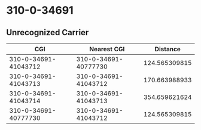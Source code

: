 # 310-0-34691
## Unrecognized Carrier


| CGI | Nearest CGI | Distance |
|-----|-------------|----------|
| 310-0-34691-41043712 | 310-0-34691-40777730 | 124.565309815 |
| 310-0-34691-41043713 | 310-0-34691-41043712 | 170.663988933 |
| 310-0-34691-41043714 | 310-0-34691-41043713 | 354.659621624 |
| 310-0-34691-40777730 | 310-0-34691-41043712 | 124.565309815 |
